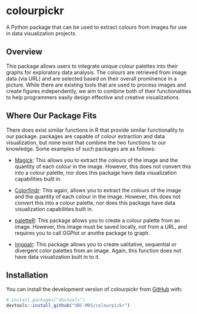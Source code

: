 
<!-- README.md is generated from README.Rmd. Please edit that file -->
<!-- badges: start -->
<!-- badges: end -->

# colourpickr

A Python package that can be used to extract colours from images for use
in data visualization projects.

## Overview

This package allows users to integrate unique colour palettes into their
graphs for exploratory data analysis. The colours are retrieved from
image data (via URL) and are selected based on their overall prominence
in a picture. While there are existing tools that are used to process
images and create figures independently, we aim to combine both of their
functionalities to help programmers easily design effective and creative
visualizations.

## Where Our Package Fits

There does exist similar functions in R that provide similar
functionality to our package. packages are capable of colour extraction
and data visualization, but none exist that combine the two functions to
our knowledge. Some examples of such packages are as follows:

- [Magick](https://docs.ropensci.org/magick/articles/intro.html): This
  allows you to extract the colours of the image and the quantity of
  each colour in the image. However, this does not convert this into a
  colour palette, nor does this package have data visualization
  capabilities built in.

- [Colorfindr](https://github.com/zumbov2/colorfindr): This again,
  allows you to extract the colours of the image and the quantity of
  each colour in the image. However, this does not convert this into a
  colour palette, nor does this package have data visualization
  capabilities built in.

- [paletteR](https://github.com/AndreaCirilloAC/paletter): This package
  allows you to create a colour palette from an image. However, this
  image must be saved locally, not from a URL, and requires you to call
  GGPlot or anothe package to graph.

- [Imgpalr](https://github.com/leonawicz/imgpalr): This package allows
  you to create ualitative, sequential or divergent color palettes from
  an image. Again, this function does not have data visualization built
  in to it.

## Installation

You can install the development version of colourpickr from
[GitHub](https://github.com/) with:

``` r
# install.packages("devtools")
devtools::install_github("UBC-MDS/colourpickr")
```
